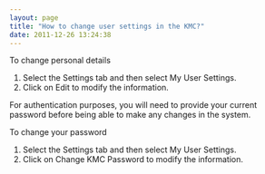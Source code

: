 ```yaml
---
layout: page
title: "How to change user settings in the KMC?"
date: 2011-12-26 13:24:38
---
```


<p class="mce-procedure">
  To change personal details
</p>

1.  Select the Settings tab and then select My User Settings. 
2.  Click on Edit to modify the information.

For authentication purposes, you will need to provide your current password before being able to make any changes in the system.

<p class="Procedure mce-procedure">
  <a name="change_password"></a>To change your password
</p>

1.  Select the Settings tab and then select My User Settings.
2.  Click on Change KMC Password to modify the information. 